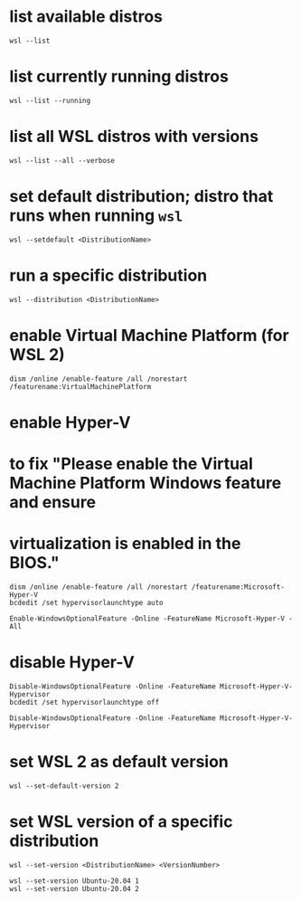 # list available distros
```
wsl --list
```

# list currently running distros
```
wsl --list --running
```

# list all WSL distros with versions
```
wsl --list --all --verbose
```

# set default distribution; distro that runs when running `wsl`
```
wsl --setdefault <DistributionName>
```

# run a specific distribution
```
wsl --distribution <DistributionName>
```

# enable Virtual Machine Platform (for WSL 2)
```
dism /online /enable-feature /all /norestart /featurename:VirtualMachinePlatform
```

# enable Hyper-V
# to fix "Please enable the Virtual Machine Platform Windows feature and ensure
# virtualization is enabled in the BIOS."
```
dism /online /enable-feature /all /norestart /featurename:Microsoft-Hyper-V
bcdedit /set hypervisorlaunchtype auto
```

```
Enable-WindowsOptionalFeature -Online -FeatureName Microsoft-Hyper-V -All
```

# disable Hyper-V
```
Disable-WindowsOptionalFeature -Online -FeatureName Microsoft-Hyper-V-Hypervisor
bcdedit /set hypervisorlaunchtype off
```

```
Disable-WindowsOptionalFeature -Online -FeatureName Microsoft-Hyper-V-Hypervisor
```

# set WSL 2 as default version
```
wsl --set-default-version 2
```

# set WSL version of a specific distribution
```
wsl --set-version <DistributionName> <VersionNumber>

wsl --set-version Ubuntu-20.04 1
wsl --set-version Ubuntu-20.04 2
```

